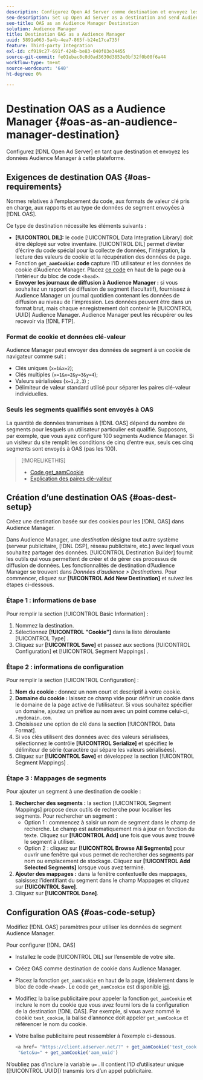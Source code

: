 ```yaml
---
description: Configurez Open Ad Server comme destination et envoyez les données Audience Manager à cette plateforme.
seo-description: Set up Open Ad Server as a destination and send Audience Manager data to that platform.
seo-title: OAS as an Audience Manager Destination
solution: Audience Manager
title: Destination OAS as a Audience Manager
uuid: 5891a063-5a4b-4ea7-865f-b24e17ca735f
feature: Third-party Integration
exl-id: cf919c27-691f-424b-be83-040f03e34455
source-git-commit: fe01ebac8c0d0ad3630d3853e0bf32f0b00f6a44
workflow-type: tm+mt
source-wordcount: '640'
ht-degree: 0%

---
```


# Destination OAS as a Audience Manager {#oas-as-an-audience-manager-destination}

Configurez [!DNL Open Ad Server] en tant que destination et envoyez les données Audience Manager à cette plateforme.

## Exigences de destination OAS {#oas-requirements}

Normes relatives à l’emplacement du code, aux formats de valeur clé pris en charge, aux rapports et au type de données de segment envoyées à [!DNL OAS].

<!-- aam-oas-requirements.xml -->

Ce type de destination nécessite les éléments suivants :

* **[!UICONTROL DIL]:** le code [!UICONTROL Data Integration Library] doit être déployé sur votre inventaire. [!UICONTROL DIL] permet d’éviter d’écrire du code spécial pour la collecte de données, l’intégration, la lecture des valeurs de cookie et la récupération des données de page.
* Fonction **`get_aamCookie`: code** capture l’ID utilisateur et les données de cookie d’Audience Manager. Placez [ce code](../../features/destinations/get-aam-cookie-code.md) en haut de la page ou à l’intérieur du bloc de code `<head>`.
* **Envoyer les journaux de diffusion à Audience Manager :** si vous souhaitez un rapport de diffusion de segment (facultatif), fournissez à Audience Manager un journal quotidien contenant les données de diffusion au niveau de l’impression. Les données peuvent être dans un format brut, mais chaque enregistrement doit contenir le [!UICONTROL UUID] Audience Manager. Audience Manager peut les récupérer ou les recevoir via [!DNL FTP].

### Format de cookie et données clé-valeur

Audience Manager peut envoyer des données de segment à un cookie de navigateur comme suit :

* Clés uniques (`x=1&x=2`);
* Clés multiples (`x=1&x=2&y=3&y=4`);
* Valeurs sérialisées (`x=1,2,3`) ;
* Délimiteur de valeur standard utilisé pour séparer les paires clé-valeur individuelles.

### Seuls les segments qualifiés sont envoyés à OAS

La quantité de données transmises à [!DNL OAS] dépend du nombre de segments pour lesquels un utilisateur particulier est qualifié. Supposons, par exemple, que vous ayez configuré 100 segments Audience Manager. Si un visiteur du site remplit les conditions de cinq d’entre eux, seuls ces cinq segments sont envoyés à OAS (pas les 100).

>[!MORELIKETHIS]
>
>* [Code get_aamCookie](../../features/destinations/get-aam-cookie-code.md)
>* [Explication des paires clé-valeur](../../reference/key-value-pairs-explained.md)

## Création d’une destination OAS {#oas-dest-setup}

Créez une destination basée sur des cookies pour les [!DNL OAS] dans Audience Manager.

<!-- aam-oas-destination-setup.xml -->

Dans Audience Manager, une *destination* désigne tout autre système (serveur publicitaire, [!DNL DSP], réseau publicitaire, etc.) avec lequel vous souhaitez partager des données. [!UICONTROL Destination Builder] fournit les outils qui vous permettent de créer et de gérer ces processus de diffusion de données. Les fonctionnalités de destination d’Audience Manager se trouvent dans *Données d’audience > Destinations*. Pour commencer, cliquez sur **[!UICONTROL Add New Destination]** et suivez les étapes ci-dessous.

### Étape 1 : informations de base

Pour remplir la section [!UICONTROL Basic Information] :

1. Nommez la destination.
1. Sélectionnez **[!UICONTROL "Cookie"]** dans la liste déroulante [!UICONTROL Type] .
1. Cliquez sur **[!UICONTROL Save]** et passez aux sections [!UICONTROL Configuration] et [!UICONTROL Segment Mappings] .

### Étape 2 : informations de configuration

Pour remplir la section [!UICONTROL Configuration] :

1. **Nom du cookie :** donnez un nom court et descriptif à votre cookie.
1. **Domaine du cookie :** laissez ce champ vide pour définir un cookie dans le domaine de la page active de l’utilisateur. Si vous souhaitez spécifier un domaine, ajoutez un préfixe au nom avec un point comme celui-ci, `.mydomain.com`.
1. Choisissez une option de clé dans la section [!UICONTROL Data Format].
1. Si vos clés utilisent des données avec des valeurs sérialisées, sélectionnez le contrôle **[!UICONTROL Serialize]** et spécifiez le délimiteur de série (caractère qui sépare les valeurs sérialisées).
1. Cliquez sur **[!UICONTROL Save]** et développez la section [!UICONTROL Segment Mappings] .

### Étape 3 : Mappages de segments

Pour ajouter un segment à une destination de cookie :

1. **Rechercher des segments :** la section [!UICONTROL Segment Mappings] propose deux outils de recherche pour localiser les segments. Pour rechercher un segment :
   * Option 1 : commencez à saisir un nom de segment dans le champ de recherche. Le champ est automatiquement mis à jour en fonction du texte. Cliquez sur **[!UICONTROL Add]** une fois que vous avez trouvé le segment à utiliser.
   * Option 2 : cliquez sur **[!UICONTROL Browse All Segments]** pour ouvrir une fenêtre qui vous permet de rechercher des segments par nom ou emplacement de stockage. Cliquez sur **[!UICONTROL Add Selected Segments]** lorsque vous avez terminé.
1. **Ajouter des mappages :** dans la fenêtre contextuelle des mappages, saisissez l’identifiant du segment dans le champ Mappages et cliquez sur **[!UICONTROL Save]**.
1. Cliquez sur **[!UICONTROL Done]**.

## Configuration OAS {#oas-code-setup}

Modifiez [!DNL OAS] paramètres pour utiliser les données de segment Audience Manager.

<!-- aam-oas-code.xml -->

Pour configurer [!DNL OAS]

* Installez le code [!UICONTROL DIL] sur l’ensemble de votre site.
* Créez OAS comme destination de cookie dans Audience Manager.
* Placez la fonction `get_aamCookie` en haut de la page, idéalement dans le bloc de code `<head>`. Le code `get_aamCookie` est disponible [ici](../../features/destinations/get-aam-cookie-code.md).
* Modifiez la balise publicitaire pour appeler la fonction `get_aamCookie` et inclure le nom du cookie que vous avez fourni lors de la configuration de la destination [!DNL OAS]. Par exemple, si vous avez nommé le cookie `test_cookie`, la balise d’annonce doit appeler `get_aamCookie` et référencer le nom du cookie.
* Votre balise publicitaire peut ressembler à l’exemple ci-dessous.

  ```js
  <a href= "https://client.adserver.net/?" + get_aamCookie('test_cookie') +
   "&etc&u=" + get_aamCookie('aam_uuid')
  ```

N’oubliez pas d’inclure la variable `u=` . Il contient l’ID d’utilisateur unique ([!UICONTROL UUID]) transmis lors d’un appel publicitaire.
